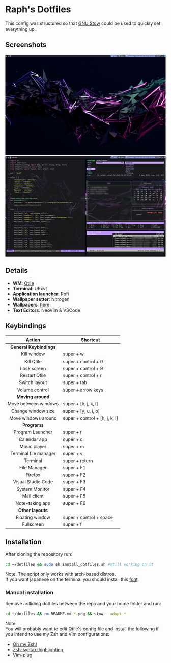 # Raph's Dotfiles  

This config was structured so that [GNU Stow](https://www.gnu.org/software/stow/) could be used to quickly set everything up.

## Screenshots  

![screenshot1](screenshot1.png)  
![screenshot2](screenshot2.png)  

## Details  

- **WM**: [Qtile](http://www.qtile.org/)  
- **Terminal**: URxvt  
- **Application launcher**: Rofi  
- **Wallpaper setter**: Nitrogen  
- **Wallpapers**: [here](./background/Pictures)
- **Text Editors**: NeoVim & VSCode  

## Keybindings  

|          Action         | Shortcut                       |
|:-----------------------:|--------------------------------|
| **General Keybindings**                                  |
| Kill window             | super + w                      |
| Kill Qtile              | super + control + 0            |
| Lock screen             | super + control + 9            |
| Restart Qtile           | super + control + r            |
| Switch layout           | super + tab                    |
| Volume control          | super + arrow keys             |
| **Moving around**                                        |
| Move between windows    | super + [h, j, k, l]           |
| Change window size      | super + [y, u, i, o]           |
| Move windows around     | super + control + [h, j, k, l] |
| **Programs**                                             |
| Program Launcher        | super + r                      |
| Calendar app            | super + c                      |
| Music player            | super + m                      |
| Terminal file manager   | super + v                      |
| Terminal                | super + return                 |
| File Manager            | super + F1                     |
| Firefox                 | super + F2                     |
| Visual Studio Code      | super + F3                     |
| System Monitor          | super + F4                     |
| Mail client             | super + F5                     |
| Note-taking app         | super + F6                     |
| **Other layouts**                                        |
| Floating window         | super + control + space        |
| Fullscreen              | super + f                      |

## Installation  

After cloning the repository run:  
```sh
cd ~/dotfiles && sudo sh install_dotfiles.sh #still working on it
```   
Note: The script only works with arch-based distros.   
If you want japanese on the terminal you should install this [font](https://github.com/adobe-fonts/source-han-code-jp/releases/).

### Manual installation  
Remove colliding dotfiles between the repo and your home folder and run:  
```sh
cd ~/dotfiles && rm README.md *.png && stow --adopt *
```  
Note:  
You will probably want to edit Qtile's config file and install the following if you intend to use my Zsh and Vim configurations:  
- [Oh my Zsh!](https://ohmyz.sh/)  
- [Zsh-syntax-highlighting](https://github.com/zsh-users/zsh-syntax-highlighting/blob/master/INSTALL.md)  
- [Vim-plug](https://github.com/junegunn/vim-plug)  
